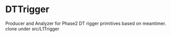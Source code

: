 # DTTrigger
Producer and Analyzer for Phase2 DT rigger primitives based on meantimer.
clone under src/L1Trigger
